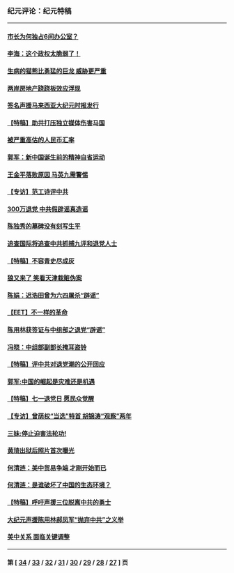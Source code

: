 ### 纪元评论：纪元特稿
---
#### [市长为何独占6间办公室？](../../pages/nsc424/n1025833.md) 
#### [李海：这个政权太脆弱了！](../../pages/nsc424/n1025495.md) 
#### [生病的猫熊比勇猛的巨龙 威胁更严重](../../pages/nsc424/n1022052.md) 
#### [两岸房地产跷跷板效应浮现](../../pages/nsc424/n1016094.md) 
#### [签名声援马来西亚大纪元时报发行](../../pages/nsc424/n1013855.md) 
#### [【特稿】助共打压独立媒体伤害马国](../../pages/nsc424/n1011084.md) 
#### [被严重高估的人民币汇率](../../pages/nsc424/n1006936.md) 
#### [郭军：新中国诞生前的精神自省运动](../../pages/nsc424/n999327.md) 
#### [王金平落败原因 马英九需警惕](../../pages/nsc424/n997541.md) 
#### [【专访】范工诗评中共](../../pages/nsc424/n992984.md) 
#### [300万退党 中共假辟谣真造谣](../../pages/nsc424/n989631.md) 
#### [陈独秀的墓碑没有刻写生平](../../pages/nsc424/n989079.md) 
#### [追查国际将追查中共抓捕九评和退党人士](../../pages/nsc424/n988394.md) 
#### [【特稿】不容青史尽成灰](../../pages/nsc424/n988232.md) 
#### [狼又来了 笑看天津栽赃伪案](../../pages/nsc424/n987858.md) 
#### [陈娟：迟浩田曾为六四屠杀“辟谣”](../../pages/nsc424/n985125.md) 
#### [【EET】不一样的革命](../../pages/nsc424/n982377.md) 
#### [陈用林获签证与中组部之退党“辟谣”](../../pages/nsc424/n980983.md) 
#### [冯晓：中组部副部长掩耳盗铃](../../pages/nsc424/n979733.md) 
#### [【特稿】评中共对退党潮的公开回应](../../pages/nsc424/n979707.md) 
#### [郭军:中国的崛起是灾难还是机遇](../../pages/nsc424/n978923.md) 
#### [【特稿】七一退党日 愿民众觉醒](../../pages/nsc424/n971370.md) 
#### [【专访】曾荫权“当选”特首  胡锦涛“观察”两年](../../pages/nsc424/n969795.md) 
#### [三妹:停止迫害法轮功!](../../pages/nsc424/n967642.md) 
#### [黄琦出狱后照片首次曝光](../../pages/nsc424/n963055.md) 
#### [何清涟：美中贸易争端 才刚开始而已](../../pages/nsc424/n958186.md) 
#### [何清涟：是谁破坏了中国的生态环境？](../../pages/nsc424/n955966.md) 
#### [【特稿】呼吁声援三位脱离中共的勇士](../../pages/nsc424/n953316.md) 
#### [大纪元声援陈用林郝凤军“抛弃中共”之义举](../../pages/nsc424/n950201.md) 
#### [美中关系 面临关键调整](../../pages/nsc424/n945321.md) 

---
#### 第 [ [34](./34.md) / [33](./33.md) / [32](./32.md) / [31](./31.md) / [30](./30.md) / [29](./29.md) / [28](./28.md) / [27](./27.md) ] 页
